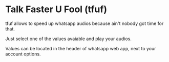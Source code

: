 # Talk Faster U Fool (tfuf)

tfuf allows to speed up whatsapp audios because ain't nobody got time for that.

Just select one of the values avaiable and play your audios.

Values can be located in the header of whatsapp web app, next to your account options.


